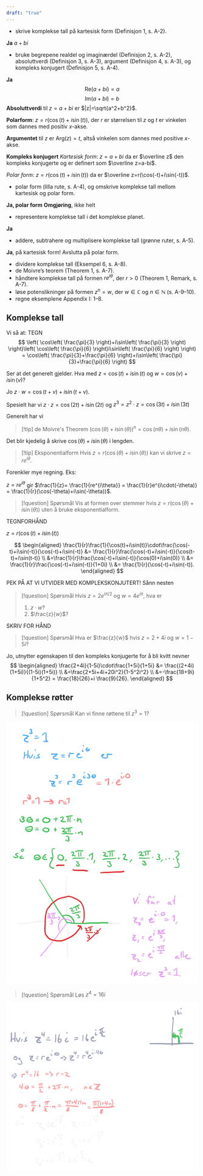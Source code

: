 ```yaml
---
draft: "true"
---
```

- skrive komplekse tall på kartesisk form (Definisjon 1, s. A-2).

**Ja** $a+bi$

- bruke begrepene realdel og imaginærdel (Definisjon 2, s. A-2), absoluttverdi (Definisjon 3, s. A-3), argument (Definisjon 4, s. A-3), og kompleks konjugert (Definisjon 5, s. A-4).

**Ja**
$$
\text{Re}(a+bi)=a
$$
$$
\text{Im}(a+bi)=b
$$
**Absoluttverdi** til $z = a+bi$ er $|z|=\sqrt{a^2+b^2}$.

**Polarform**: $z = r(\cos(t)+i\sin(t))$, der $r$ er størrelsen til $z$ og $t$ er vinkelen som dannes med positiv $x$-akse. 

**Argumentet** til $z$ er $\text{Arg}(z)=t$, altså vinkelen som dannes med positive $x$-akse.

**Kompleks konjugert**
*Kartesisk form*: $z=a+bi$ da er $\overline z$ den kompleks konjugerte og er definert som $\overline z=a-bi$.

*Polar form*: $z = r(\cos(t)+i\sin(t))$ da er $\overline z=r(\cos(-t)+i\sin(-t))$.

- polar form (lilla rute, s. A-4), og omskrive komplekse tall mellom kartesisk og polar form.

**Ja, polar form**
**Omgjøring**, ikke helt

- representere komplekse tall i det komplekse planet.

**Ja**

- addere, subtrahere og multiplisere komplekse tall (grønne ruter, s. A-5).

**Ja**, på kartesisk form! Avslutta på polar form.

- dividere komplekse tall (Eksempel 6, s. A-8).
- de Moivre’s teorem (Theorem 1, s. A-7).
- håndtere komplekse tall på formen $re^{i\theta}$, der $r > 0$ (Theorem 1, Remark, s. A-7).
- løse potenslikninger på formen $z^n = w$, der $w \in \mathbb{C}$ og $n \in \mathbb{N}$ (s. A-9–10).
- regne eksemplene Appendix I: 1–8.

## Komplekse tall

Vi så at: TEGN
$$
\left( \cos\left( \frac{\pi}{3} \right)+i\sin\left( \frac{\pi}{3} \right) \right)\left( \cos\left( \frac{\pi}{6} \right)i\sin\left( \frac{\pi}{6} \right) \right) = \cos\left( \frac{\pi}{3}+\frac{\pi}{6} \right)+i\sin\left( \frac{\pi}{3}+\frac{\pi}{6} \right)
$$

Ser at det generelt gjelder. Hva med 
$z = \cos(t)+i\sin(t)$ og $w = \cos(v)+i\sin(v)?$

Jo $z\cdot w =\cos(t+v)+i\sin(t+v)$. 

Spesielt har vi $z\cdot z=\cos(2t)+i\sin(2t)$ og $z^3 = z^2\cdot z =\cos(3t)+i\sin(3t)$

Generelt har vi

> [!tip] de Moivre's Theorem
> $(\cos(\theta)+i\sin(\theta))^n=\cos(n\theta)+i\sin(n\theta)$.
> 

Det blir kjedelig å skrive $\cos(\theta)+i\sin(\theta)$ i lengden. 

> [!tip] Eksponentialform 
>   Hvis $z= r(\cos(\theta)+i\sin(\theta))$ kan vi skrive $z = re^{i\theta}$. 

Forenkler mye regning. Eks:

$z = re^{i\theta}$ gir $\frac{1}{z}= \frac{1}{re^{i\theta}} = \frac{1}{r}e^{i\cdot(-\theta)} = \frac{1}{r}(\cos(-\theta)+i\sin(-\theta))$.

> [!question] Spørsmål 
> Vis at formen over stemmer hvis
> $z = r(\cos(\theta)+i\sin(\theta))$ uten å bruke eksponentialform.
> 

TEGNFORHÅND

$z=r(\cos(t)+i\sin(t))$

$$
\begin{aligned} 
  \frac{1}{r}\frac{1}{\cos(t)+i\sin(t)}\cdot\frac{\cos(-t)+i\sin(-t)}{\cos(-t)+i\sin(-t)} &= \frac{1}{r}\frac{\cos(-t)+i\sin(-t)}{\cos(t-t)+i\sin(t-t)} \\ &=\frac{1}{r}\frac{\cos(-t)+i\sin(-t)}{\cos(0)+i\sin(0)} \\ &= \frac{1}{r}\frac{\cos(-t)+i\sin(-t)}{1+0i} \\ &= \frac{1}{r}(\cos(-t)+i\sin(-t)). 
\end{aligned} 
$$

PEK PÅ AT VI UTVIDER MED KOMPLEKSKONJUTERT! Sånn nesten

> [!question] Spørsmål 
> Hvis $z=2e^{i\pi/2}$ og $w =4 e^{i\pi}$, hva er
> 1. $z\cdot w$?
> 2. $\frac{z}{w}$?

SKRIV FOR HÅND

> [!question] Spørsmål 
> Hva er $\frac{z}{w}$ hvis 
> $z = 2+4i$ og $w = 1-5i$?

Jo, utnytter egenskapen til den kompleks konjugerte for å bli kvitt nevner
$$
\begin{aligned} 
  \frac{2+4i}{1-5i}\cdot\frac{1+5i}{1+5i} &= \frac{(2+4i)(1+5i)}{(1-5i)(1+5i)} \\ &=\frac{2+5i+4i+20i^2}{1-5^2i^2} \\ &=-\frac{18+9i}{1+5^2} = \frac{18}{26}+i \frac{9}{26}.
\end{aligned} 
$$

## Komplekse røtter

> [!question] Spørsmål 
> Kan vi finne røttene til $z^3 = 1$?

![undefined](Files/shapes%20at%2024-08-19%2014.48.08.svg)

> [!question] Spørsmål 
> Løs $z^4 = 16i$  

![undefined](Files/shapes%20at%2024-08-19%2014.58.27.svg)

